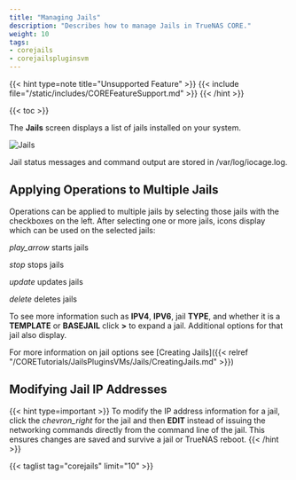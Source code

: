 ```yaml
---
title: "Managing Jails"
description: "Describes how to manage Jails in TrueNAS CORE."
weight: 10
tags:
- corejails
- corejailspluginsvm
---
```


{{< hint type=note title="Unsupported Feature" >}}
{{< include file="/static/includes/COREFeatureSupport.md" >}}
{{< /hint >}}

{{< toc >}}


The **Jails** screen displays a list of jails installed on your system.

![Jails](/images/CORE/12.0/Jails.png "Jails List")

Jail status messages and command output are stored in <file>/var/log/iocage.log</file>.

## Applying Operations to Multiple Jails

Operations can be applied to multiple jails by selecting those jails with the checkboxes on the left.
After selecting one or more jails, icons display which can be used on the selected jails: 

   <i class="material-icons" aria-hidden="true" title="Start">play_arrow</i> starts jails

   <i class="material-icons" aria-hidden="true" title="Stop">stop</i> stops jails

   <i class="material-icons" aria-hidden="true" title="Update">update</i> updates jails

   <i class="material-icons" aria-hidden="true" title="Delete">delete</i> deletes jails

To see more information such as **IPV4**, **IPV6**, jail **TYPE**, and whether it is a **TEMPLATE** or **BASEJAIL** click **>** to expand a jail. 
Additional options for that jail also display.

For more information on jail options see [Creating Jails]({{< relref "/CORETutorials/JailsPluginsVMs/Jails/CreatingJails.md" >}})

## Modifying Jail IP Addresses

{{< hint type=important >}}
To modify the IP address information for a jail, click the <i class="material-icons" aria-hidden="true" title="Expand">chevron_right</i> for the jail and then **EDIT** instead of issuing the networking commands directly from the command line of the jail.
This ensures changes are saved and survive a jail or TrueNAS reboot.
{{< /hint >}}

{{< taglist tag="corejails" limit="10" >}}
